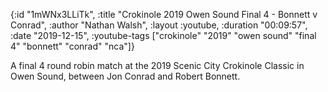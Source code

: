 {:id "1mWNx3LLiTk",
 :title "Crokinole 2019 Owen Sound Final 4 - Bonnett v Conrad",
 :author "Nathan Walsh",
 :layout :youtube,
 :duration "00:09:57",
 :date "2019-12-15",
 :youtube-tags
 ["crokinole" "2019" "owen sound" "final 4" "bonnett" "conrad" "nca"]}


A final 4 round robin match at the 2019 Scenic City Crokinole Classic in Owen Sound, between Jon Conrad and Robert Bonnett.
